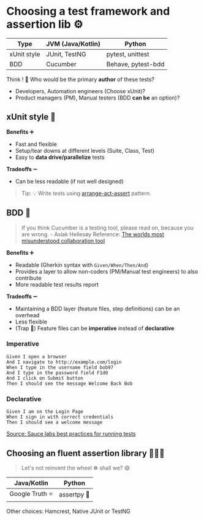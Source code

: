 # Choosing a test framework and assertion lib ⚙️

| Type        | JVM (Java/Kotlin) | Python             |
| ----------- | ----------------- | ------------------ |
| xUnit style | JUnit, TestNG     | pytest, unittest   |
| BDD         | Cucumber          | Behave, pytest-bdd |

Think ! 🤔️ Who would be the primary **author** of these tests?

- Developers, Automation engineers (Choose xUnit)?
- Product managers (PM), Manual testers (BDD **can be** an option)?

## xUnit style 🤖

**Benefits** ➕

- Fast and flexible
- Setup/tear downs at different levels (Suite, Class, Test)
- Easy to **data drive/parallelize** tests

**Tradeoffs** ➖

- Can be less readable (if not well designed)

> Tip: 💡 Write tests using [arrange-act-assert](http://wiki.c2.com/?ArrangeActAssert) pattern.

## BDD 🤝

> If you think Cucumber is a testing tool, please read on, because you are wrong. - Aslak Hellesøy
> Reference:
> [The worlds most misunderstood collaboration tool](https://cucumber.io/blog/collaboration/the-worlds-most-misunderstood-collaboration-tool/)

**Benefits** ➕

- Readable (Gherkin syntax with `Given/When/Then/And`)
- Provides a layer to allow non-coders (PM/Manual test engineers) to also contribute
- More readable test results report

**Tradeoffs** ➖

- Maintaining a BDD layer (feature files, step definitions) can be an overhead
- Less flexible
- (Trap 👺) Feature files can be **imperative** instead of **declarative**

### Imperative

```text
Given I open a browser
And I navigate to http://example.com/login
When I type in the username field bob97
And I type in the password field F1d0
And I click on Submit button
Then I should see the message Welcome Back Bob
```

### Declarative

```text
Given I am on the Login Page
When I sign in with correct credentials
Then I should see a welcome message
```

[Source: Sauce labs best practices for running tests](https://wiki.saucelabs.com/display/DOCS/Best+Practices+for+Running+Tests)

## Choosing an fluent assertion library 🕵🏻‍♂️

> Let's not reinvent the wheel ☸️ shall we? 😄

| Java/Kotlin      | Python      |
| ---------------- | ----------- |
| Google Truth ⭐️ | assertpy 🌟 |

Other choices: Hamcrest, Native JUnit or TestNG
